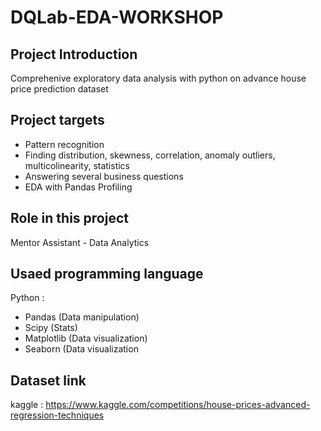 # DQLab-EDA-WORKSHOP

## Project Introduction
Comprehenive exploratory data analysis with python on advance house price prediction dataset

## Project targets
- Pattern recognition
- Finding distribution, skewness, correlation, anomaly outliers, multicolinearity, statistics
- Answering several business questions
- EDA with Pandas Profiling

## Role in this project
Mentor Assistant - Data Analytics

## Usaed programming language
Python : 
- Pandas (Data manipulation)
- Scipy (Stats)
- Matplotlib (Data visualization)
- Seaborn (Data visualization

## Dataset link
kaggle : https://www.kaggle.com/competitions/house-prices-advanced-regression-techniques
